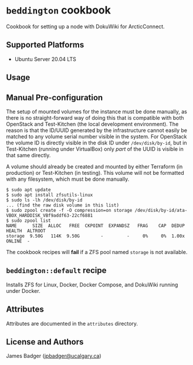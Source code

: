 # `beddington` cookbook

Cookbook for setting up a node with DokuWiki for ArcticConnect.

## Supported Platforms

* Ubuntu Server 20.04 LTS

## Usage

## Manual Pre-configuration

The setup of mounted volumes for the instance must be done manually, as there is no straight-forward way of doing this that is compatible with both OpenStack and Test-Kitchen (the local development environment). The reason is that the ID/UUID generated by the infrastructure cannot easily be matched to any volume serial number visible in the system. For OpenStack the volume ID is directly visible in the disk ID under `/dev/disk/by-id`, but in Test-Kitchen (running under VirtualBox) only *part* of the UUID is visible in that same directly.

A volume should already be created and mounted by either Terraform (in production) or Test-Kitchen (in testing). This volume will not be formatted with any filesystem, which must be done manually.

```
$ sudo apt update
$ sudo apt install zfsutils-linux
$ sudo ls -lh /dev/disk/by-id
... (find the raw disk volume in this list)
$ sudo zpool create -f -O compression=on storage /dev/disk/by-id/ata-VBOX_HARDDISK_VBf9addf63-22cf6881
$ sudo zpool list
NAME      SIZE  ALLOC   FREE  CKPOINT  EXPANDSZ   FRAG    CAP  DEDUP    HEALTH  ALTROOT
storage  9.50G   114K  9.50G        -         -     0%     0%  1.00x    ONLINE  -
```

The cookbook recipes will **fail** if a ZFS pool named `storage` is not available.

## `beddington::default` recipe

Installs ZFS for Linux, Docker, Docker Compose, and DokuWiki running under Docker.

## Attributes

Attributes are documented in the `attributes` directory.

## License and Authors

James Badger (jpbadger@ucalgary.ca)
